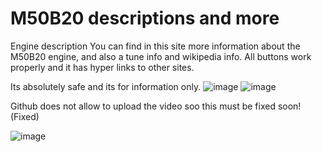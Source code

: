 # M50B20 descriptions and more
Engine description
You can find in this site more information about the M50B20 engine, and also a tune info and wikipedia info.
All buttons work properly and it has hyper links to other sites.


Its absolutely safe and its for information only.
![image](https://github.com/yordantankov/basic_website/assets/94921040/34676909-1f74-483c-9bec-c29fd0678829)
![image](https://github.com/yordantankov/basic_website/assets/94921040/714fdb5f-c486-43c0-affc-5788c6ca73a9)

Github does not allow to upload the video soo this must be fixed soon! (Fixed)


![image](https://github.com/yordantankov/basic_website/assets/94921040/3329b756-93eb-44fd-aa0c-37e503ce17cd)



